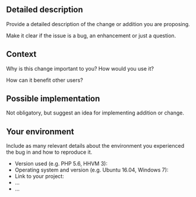 <!-- Provide a general summary of the issue in the Title above -->

## Detailed description

Provide a detailed description of the change or addition you are proposing.

Make it clear if the issue is a bug, an enhancement or just a question.

## Context

Why is this change important to you? How would you use it?

How can it benefit other users?

## Possible implementation

Not obligatory, but suggest an idea for implementing addition or change.

## Your environment

Include as many relevant details about the environment you experienced the bug in and how to reproduce it.

-   Version used (e.g. PHP 5.6, HHVM 3):
-   Operating system and version (e.g. Ubuntu 16.04, Windows 7):
-   Link to your project:
-   ...
-   ...
